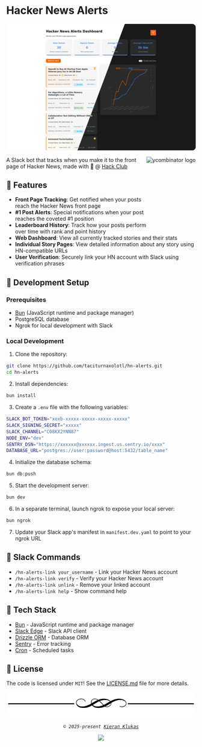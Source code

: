 # Hacker News Alerts

![screenshot of the web dashboard](.github/images/preview.webp)

<img src="https://cachet.dunkirk.sh/emojis/ycombinator/r" height="175" align="right" alt="ycombinator logo">

A Slack bot that tracks when you make it to the front page of Hacker News, made with 💖 @ [Hack Club](https://github.com/hackclub)

## 🚀 Features

- **Front Page Tracking**: Get notified when your posts reach the Hacker News front page
- **#1 Post Alerts**: Special notifications when your post reaches the coveted #1 position
- **Leaderboard History**: Track how your posts perform over time with rank and point history
- **Web Dashboard**: View all currently tracked stories and their stats
- **Individual Story Pages**: View detailed information about any story using HN-compatible URLs
- **User Verification**: Securely link your HN account with Slack using verification phrases

## 🚧 Development Setup

### Prerequisites

- [Bun](https://bun.sh/) (JavaScript runtime and package manager)
- PostgreSQL database
- Ngrok for local development with Slack

### Local Development

1. Clone the repository:

```bash
git clone https://github.com/taciturnaxolotl/hn-alerts.git
cd hn-alerts
```

2. Install dependencies:

```bash
bun install
```

3. Create a `.env` file with the following variables:

```bash
SLACK_BOT_TOKEN="xoxb-xxxxx-xxxxx-xxxxx-xxxxx"
SLACK_SIGNING_SECRET="xxxxx"
SLACK_CHANNEL="C08KX2YNN87"
NODE_ENV="dev"
SENTRY_DSN="https://xxxxxx@xxxxxx.ingest.us.sentry.io/xxxx"
DATABASE_URL="postgres://user:password@host:5432/table_name"
```

4. Initialize the database schema:

```bash
bun db:push
```

5. Start the development server:

```bash
bun dev
```

6. In a separate terminal, launch ngrok to expose your local server:

```bash
bun ngrok
```

7. Update your Slack app's manifest in `manifest.dev.yaml` to point to your ngrok URL

## 📱 Slack Commands

- `/hn-alerts-link your_username` - Link your Hacker News account
- `/hn-alerts-link verify` - Verify your Hacker News account
- `/hn-alerts-link unlink` - Remove your linked account
- `/hn-alerts-link help` - Show command help

## 🧰 Tech Stack

- [Bun](https://bun.sh/) - JavaScript runtime and package manager
- [Slack Edge](https://github.com/slack-edge/slack-edge) - Slack API client
- [Drizzle ORM](https://orm.drizzle.team/) - Database ORM
- [Sentry](https://sentry.io/) - Error tracking
- [Cron](https://github.com/kelektiv/node-cron) - Scheduled tasks

## 📜 License

The code is licensed under `MIT`! See the [LICENSE.md](LICENSE.md) file for more details.

<p align="center">
	<img src="https://raw.githubusercontent.com/taciturnaxolotl/carriage/master/.github/images/line-break.svg" />
</p>

<p align="center">
	<i><code>&copy 2025-present <a href="https://github.com/taciturnaxolotl">Kieran Klukas</a></code></i>
</p>

<p align="center">
	<a href="https://github.com/taciturnaxolotl/hn-alerts/blob/master/LICENSE.md"><img src="https://img.shields.io/static/v1.svg?style=for-the-badge&label=License&message=MIT&logoColor=d9e0ee&colorA=363a4f&colorB=b7bdf8"/></a>
</p>
